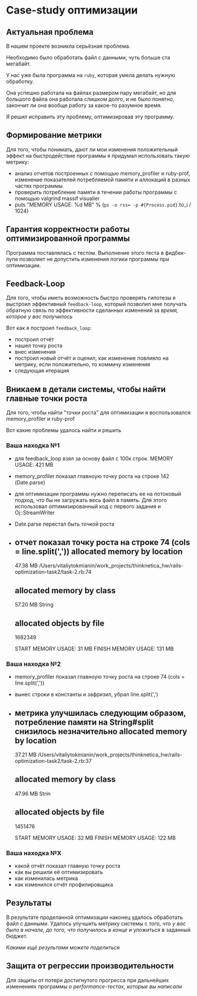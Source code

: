 # Case-study оптимизации

## Актуальная проблема
В нашем проекте возникла серьёзная проблема.

Необходимо было обработать файл с данными, чуть больше ста мегабайт.

У нас уже была программа на `ruby`, которая умела делать нужную обработку.

Она успешно работала на файлах размером пару мегабайт, но для большого файла она работала слишком долго, и не было понятно, закончит ли она вообще работу за какое-то разумное время.

Я решил исправить эту проблему, оптимизировав эту программу.

## Формирование метрики
Для того, чтобы понимать, дают ли мои изменения положительный эффект на быстродействие программы я придумал использовать такую метрику:
- анализ отчетов построенных с помощью memory_profiler и ruby-prof, изменение показателей потребляемой памяти и аллокаций в разных частях программы
- проверить потребление памяти в течении работы программы с помощью valgrind massif visualier
- puts "MEMORY USAGE: %d MB" % (`ps -o rss= -p #{Process.pid}`.to_i / 1024)

## Гарантия корректности работы оптимизированной программы
Программа поставлялась с тестом. Выполнение этого теста в фидбек-лупе позволяет не допустить изменения логики программы при оптимизации.

## Feedback-Loop
Для того, чтобы иметь возможность быстро проверять гипотезы я выстроил эффективный `feedback-loop`, который позволил мне получать обратную связь по эффективности сделанных изменений за *время, которое у вас получилось*

Вот как я построил `feedback_loop`:
- построил отчёт
- нашел точку роста
- внес изменения
- построил новый отчёт и оценил, как изменение повлияло на метрику, если положительно, то коммичу изменения
- следующая итерация

## Вникаем в детали системы, чтобы найти главные точки роста
Для того, чтобы найти "точки роста" для оптимизации я воспользовался memory_profiler и ruby-prof

Вот какие проблемы удалось найти и решить

### Ваша находка №1
- для feedback_loop взял за основу файл с 100к строк. MEMORY USAGE: 421 MB
- memory_profiler показал главноую точку роста на строке 142 (Date.parse)
- для оптимизации программы нужно переписать ее на потоковый подход, что бы не загружать весь файл в память. Для этого использовал оптимизированный код с первого задания и Oj::StreamWriter
- Date.parse перестал быть точкой роста
- отчет показал точку роста на строке 74 (cols = line.split(','))
  allocated memory by location
  -----------------------------------
  47.38 MB  /Users/vitaliytokmianin/work_projects/thinknetica_hw/rails-optimization-task2/task-2.rb:74

  allocated memory by class
  -----------------------------------
  57.20 MB  String

  allocated objects by file
  -----------------------------------
  1682349

  START MEMORY USAGE: 31 MB
  FINISH MEMORY USAGE: 131 MB

### Ваша находка №2
- memory_profiler показал главноую точку роста на строке 74 (cols = line.split(','))
- вынес строки в константы и зафризил, убрал line.split(',')
- метрика улучшилась следующим образом, потребление памяти на String#split снизилось незначительно
  allocated memory by location
  -----------------------------------
  37.21 MB  /Users/vitaliytokmianin/work_projects/thinknetica_hw/rails-optimization-task2/task-2.rb:37

  allocated memory by class
  -----------------------------------
  47.96 MB  Strin

  allocated objects by file
  -----------------------------------
  1451476

  START MEMORY USAGE: 32 MB
  FINISH MEMORY USAGE: 122 MB

### Ваша находка №X
- какой отчёт показал главную точку роста
- как вы решили её оптимизировать
- как изменилась метрика
- как изменился отчёт профилировщика

## Результаты
В результате проделанной оптимизации наконец удалось обработать файл с данными.
Удалось улучшить метрику системы с *того, что у вас было в начале, до того, что получилось в конце* и уложиться в заданный бюджет.

*Какими ещё результами можете поделиться*

## Защита от регрессии производительности
Для защиты от потери достигнутого прогресса при дальнейших изменениях программы *о performance-тестах, которые вы написали*
